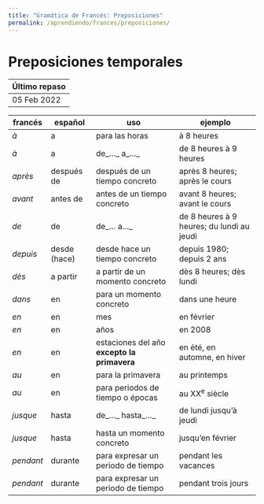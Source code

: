 ```yaml
---
title: "Gramática de Francés: Preposiciones"
permalink: /aprendiendo/frances/preposiciones/
---
```


# Preposiciones temporales

| Último repaso |
| ------------- |
|  05 Feb 2022  |

| francés                                 | español                      | uso                                			| ejemplo                |
| --------------------------------------- | ---------------------------- | ---------------------------------------------| ---------------------- |
| _à_                                     | a                            | para las horas                     			| à 8 heures             					|
| _à_                                     | a                            | de_…_ a_…_                        			 | de 8 heures à 9 heures 					|
| _après_                                 | después de                   | después de un tiempo concreto    			 | après 8 heures; après le cours         		|
| _avant_                                 | antes de                     | antes de un tiempo concreto       			 | avant 8 heures; avant le cours         		 |
| _de_                                    | de                           | de_… a…_                           			| de 8 heures à 9 heures; du lundi au jeudi   |
| _depuis_                                | desde (hace)                 | desde hace un tiempo concreto      			| depuis 1980; depuis 2 ans            		 |
| _dès_                                   | a partir                     | a partir de un momento concreto    			| dès 8 heures; dès lundi					|
| _dans_                                  | en                           | para un momento concreto           			| dans une heure         					|
| _en_                                    | en                           | mes                                			| en février             					|
| _en_                                    | en                           | años                               			| en 2008                					|
| _en_                                    | en                           | estaciones del año **excepto la primavera** 	| en été, en automne, en hiver 				|
| _au_                                    | en                           | para la primavera            	  			| au printemps           					|
| _au_                                    | en                           | para periodos de tiempo o épocas   			| au XX<sup>e</sup> siècle     				|
| _jusque_                                | hasta                        | de_…_ hasta_…_                     			| de lundi jusqu’à jeudi 					|
| _jusque_                                | hasta                        | hasta un momento concreto               		| jusqu’en février             				|
| _pendant_                               | durante                      | para expresar un periodo de tiempo 			| pendant les vacances   					|
| _pendant_                               | durante                      | para expresar un periodo de tiempo 			| pendant trois jours                     |

## 
